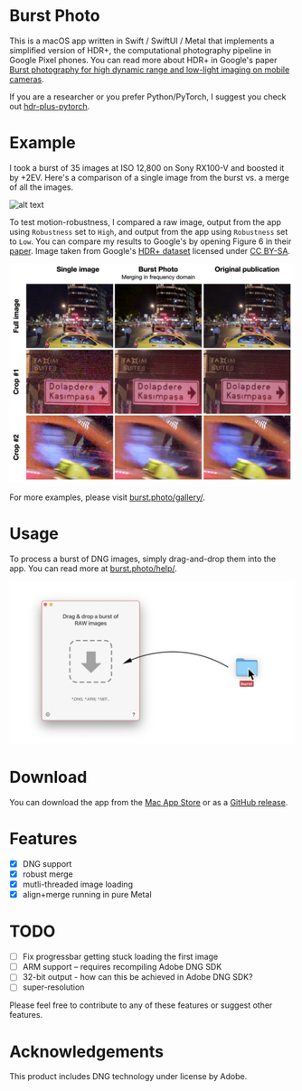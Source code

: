 # Burst Photo

This is a macOS app written in Swift / SwiftUI / Metal that implements a simplified version of HDR+, the computational photography pipeline in Google Pixel phones. You can read more about HDR+ in Google's paper [Burst photography for high dynamic range and low-light imaging on mobile cameras](http://static.googleusercontent.com/media/www.hdrplusdata.org/en//hdrplus.pdf).

If you are a researcher or you prefer Python/PyTorch, I suggest you check out [hdr-plus-pytorch](https://github.com/martin-marek/hdr-plus-pytorch).

# Example

I took a burst of 35 images at ISO 12,800 on Sony RX100-V and boosted it by +2EV. Here's a comparison of a single image from the burst vs. a merge of all the images.

![alt text](docs/assets/images/home/monika_comparison.jpg)

To test motion-robustness, I compared a raw image, output from the app using `Robustness` set to `High`, and output from the app using `Robustness` set to `Low`. You can compare my results to Google's by opening Figure 6 in their [paper](http://static.googleusercontent.com/media/www.hdrplusdata.org/en//hdrplus.pdf). Image taken from Google's [HDR+ dataset](https://hdrplusdata.org/dataset.html) licensed under [CC BY-SA](https://creativecommons.org/licenses/by-sa/4.0/).

![alt text](docs/assets/images/tech/robustness_comparison.jpg)

For more examples, please visit [burst.photo/gallery/](https://burst.photo/gallery/).

# Usage

To process a burst of DNG images, simply drag-and-drop them into the app. You can read more at [burst.photo/help/](https://burst.photo/help/).

![alt text](docs/assets/images/help/drag-and-drop.jpg)

# Download

You can download the app from the [Mac App Store](https://burst.photo/download/) or as a [GitHub release](https://github.com/martin-marek/hdr-plus-swift/releases).

# Features
- [x] DNG support
- [x] robust merge
- [x] mutli-threaded image loading
- [x] align+merge running in pure Metal

# TODO
- [ ] Fix progressbar getting stuck loading the first image
- [ ] ARM support – requires recompiling Adobe DNG SDK
- [ ] 32-bit output - how can this be achieved in Adobe DNG SDK?
- [ ] super-resolution

Please feel free to contribute to any of these features or suggest other features.

# Acknowledgements

This product includes DNG technology under license by Adobe.
